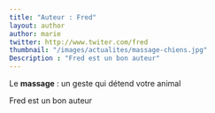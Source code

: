 ```yaml
---
title: "Auteur : Fred"
layout: author
author: marie
twitter: http://www.twiter.com/fred
thumbnail: "/images/actualites/massage-chiens.jpg"
Description : "Fred est un bon auteur"
---
```


Le **massage** : un geste qui détend votre animal

Fred est un bon auteur